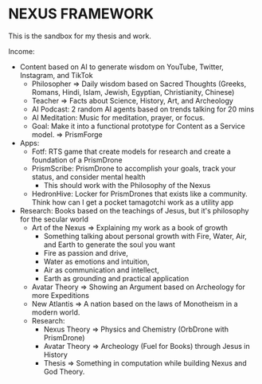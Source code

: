 # NEXUS FRAMEWORK
This is the sandbox for my thesis and work.

Income:
- Content based on AI to generate wisdom on YouTube, Twitter, Instagram, and TikTok
  - Philosopher => Daily wisdom based on Sacred Thoughts (Greeks, Romans, Hindi, Islam, Jewish, Egyptian, Christianity, Chinese)
  - Teacher => Facts about Science, History, Art, and Archeology
  - AI Podcast: 2 random AI agents based on trends talking for 20 mins
  - AI Meditation: Music for meditation, prayer, or focus.
  - Goal: Make it into a functional prototype for Content as a Service model. => PrismForge
- Apps: 
  - Fotf: RTS game that create models for research and create a foundation of a PrismDrone
  - PrismScribe: PrismDrone to accomplish your goals, track your status, and consider mental health
    - This should work with the Philosophy of the Nexus
  - HedronHive: Locker for PrismDrones that exists like a community. Think how can I get a pocket tamagotchi work as a utility app
- Research: Books based on the teachings of Jesus, but it's philosophy for the secular world
  - Art of the Nexus => Explaining my work as a book of growth
    - Something talking about personal growth with Fire, Water, Air, and Earth to generate the soul you want
    - Fire as passion and drive, 
    - Water as emotions and intuition, 
    - Air as communication and intellect, 
    - Earth as grounding and practical application
  - Avatar Theory => Showing an Argument based on Archeology for more Expeditions
  - New Atlantis => A nation based on the laws of Monotheism in a modern world.
  - Research:
    - Nexus Theory => Physics and Chemistry (OrbDrone with PrismDrone)
    - Avatar Theory => Archeology (Fuel for Books) through Jesus in History
    - Thesis => Something in computation while building Nexus and God Theory.

